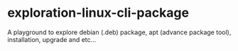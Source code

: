 # exploration-linux-cli-package
A playground to explore debian (.deb) package, apt (advance package tool), installation, upgrade and etc...
